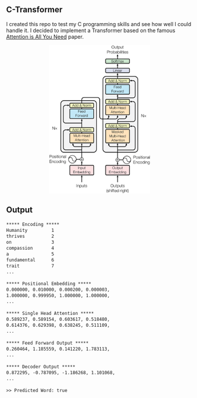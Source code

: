 ## C-Transformer

I created this repo to test my C programming skills and see how well I could handle it. I decided to implement a Transformer based on the famous [Attention is All You Need](https://arxiv.org/abs/1706.03762) paper.

<p style="text-align: center">
    <img src=".assets/architecture.png" height = "400px" />
</p>

## Output

```
***** Encoding *****
Humanity         1
thrives          2
on               3
compassion       4
a                5
fundamental      6
trait            7
...

***** Positional Embedding *****
0.000000, 0.010000, 0.000200, 0.000003,
1.000000, 0.999950, 1.000000, 1.000000,
...

***** Single Head Attention *****
0.589237, 0.589154, 0.603617, 0.518480,
0.614376, 0.629398, 0.638245, 0.511109,
...

***** Feed Forward Output *****
0.260464, 1.185559, 0.141220, 1.783113,
...

***** Decoder Output *****
0.872295, -0.787095, -1.186268, 1.101068,
...

>> Predicted Word: true

```
